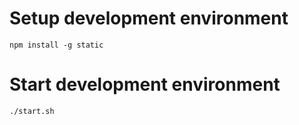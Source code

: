 # Setup development environment

    npm install -g static

# Start development environment

    ./start.sh
